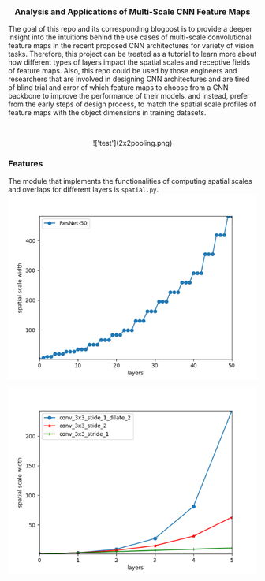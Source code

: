 <h3 align="center">
<p>Analysis and Applications of Multi-Scale CNN Feature Maps
</h3>
The goal of this repo and its corresponding blogpost is to provide a deeper insight into the intuitions behind the use cases of multi-scale convolutional
feature maps in the recent proposed CNN architectures for variety of vision tasks. Therefore, this project can be treated as a tutorial to learn more
about how different types of layers impact the spatial scales and receptive fields of feature maps. Also, this repo could be used by those engineers and
researchers that are involved in designing CNN architectures and are tired of blind trial and error of which feature maps to choose from a CNN backbone
to improve the performance of their models, and instead, prefer from the early steps of design process, to match the spatial scale profiles of feature
maps with the object dimensions in training datasets.

<p align="center">
  <img 2x2pooling.png>
</p>
<p align="center">
!['test'](2x2pooling.png)
</p>

### Features
The module that implements the functionalities of computing spatial scales and overlaps for different layers is `spatial.py`.
![Image description](resnet-50.png)

![Image description](dilated.png)



